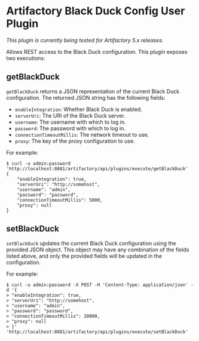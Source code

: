 Artifactory Black Duck Config User Plugin
=========================================

*This plugin is currently being tested for Artifactory 5.x releases.*

Allows REST access to the Black Duck configuration. This plugin exposes two
executions:

getBlackDuck
------------

`getBlackDuck` returns a JSON representation of the current Black Duck
configuration. The returned JSON string has the following fields:

- `enableIntegration`: Whether Black Duck is enabled.
- `serverUri`: The URI of the Black Duck server.
- `username`: The username with which to log in.
- `password`: The password with which to log in.
- `connectionTimeoutMillis`: The network timeout to use.
- `proxy`: The key of the proxy configuration to use.

For example:

```
$ curl -u admin:password 'http://localhost:8081/artifactory/api/plugins/execute/getBlackDuck'
{
    "enableIntegration": true,
    "serverUri": "http://somehost",
    "username": "admin",
    "password": "password",
    "connectionTimeoutMillis": 5000,
    "proxy": null
}
```

setBlackDuck
------------

`setBlackDuck` updates the current Black Duck configuration using the provided
JSON object. This object may have any combination of the fields listed above,
and only the provided fields will be updated in the configuration.

For example:

```
$ curl -u admin:password -X POST -H 'Content-Type: application/json' -d '{
> "enableIntegration": true,
> "serverUri": "http://somehost",
> "username": "admin",
> "password": "password",
> "connectionTimeoutMillis": 20000,
> "proxy": null
> }' 'http://localhost:8081/artifactory/api/plugins/execute/setBlackDuck'
```
